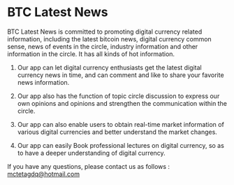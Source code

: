 # BTC Latest News

BTC Latest News is committed to promoting digital currency related information, including the latest bitcoin news, digital currency common sense, news of events in the circle, industry information and other information in the circle. It has all kinds of hot information.

1. Our app can let digital currency enthusiasts get the latest digital currency news in time, and can comment and like to share your favorite news information.

2. Our app also has the function of topic circle discussion to express our own opinions and opinions and strengthen the communication within the circle.

3. Our app can also enable users to obtain real-time market information of various digital currencies and better understand the market changes.

4. Our app can easily Book professional lectures on digital currency, so as to have a deeper understanding of digital currency.

If you have any questions, please contact us as follows : mctetagdq@hotmail.com
